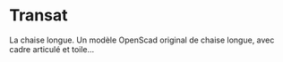 # Transat
La chaise longue. Un modèle OpenScad original de chaise longue, avec cadre articulé et toile...
